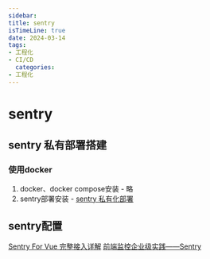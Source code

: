 ```yaml
---
sidebar:
title: sentry
isTimeLine: true
date: 2024-03-14
tags:
- 工程化
- CI/CD
  categories:
- 工程化
---
```

# sentry

## sentry 私有部署搭建

### 使用docker
1. docker、docker compose安装 - 略
2. sentry部署安装 - [sentry 私有化部署](/docs/note/system/前端监控.md)

## sentry配置

[Sentry For Vue 完整接入详解](https://blog.51cto.com/u_15168528/3882366)
[前端监控企业级实践——Sentry](https://zhuanlan.zhihu.com/p/589889376?utm_id=0)













